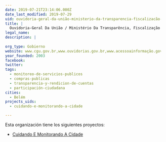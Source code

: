 ```yaml
---
date: 2019-07-21T23:14:06.000Z
date_last_modified: 2019-07-29
uid: ouvidoria-geral-da-união-ministerio-da-transparencia-fiscalizacão-e-controladoria-geral-da-união-cgu
title: |
  Ouvidoria-Geral Da União / Ministério Da Transparência, Fiscalização E Controladoria-Geral Da União?-Cgu
legal_name: 
description: |
  
org_type: Gobierno
website: www.cgu.gov.br,www.ouvidorias.gov.br,www.acessoainformação.gov.br
year_founded: 2003
facebook: 
twitter: 
tags:
  - monitoreo-de-servicios-publicos
  - compras-publicas
  - transparencia-y-rendicion-de-cuentas
  - participación-ciudadana
cities: 
  - Belém
projects_uids:
  - cuidando-e-monitorando-a-cidade

---
```


Esta organización tiene los siguientes proyectos:

- [Cuidando E Monitorando A Cidade](/proyectos/cuidando-e-monitorando-a-cidade)
